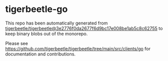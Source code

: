 # tigerbeetle-go
This repo has been automatically generated from
[tigerbeetle/tigerbeetle@3e2776f0da2677f6d9bc17e008be1ab5c8c62755](https://github.com/tigerbeetle/tigerbeetle/commit/3e2776f0da2677f6d9bc17e008be1ab5c8c62755)
to keep binary blobs out of the monorepo.

Please see
<https://github.com/tigerbeetle/tigerbeetle/tree/main/src/clients/go>
for documentation and contributions.